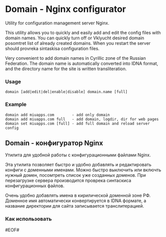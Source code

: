 Domain - Nginx configurator
======

Utility for configuration management server Nginx.

This utility allows you to quickly and easily add and edit the config files with domain names. You can quickly turn off or Vklyucht desired domain posomtret list of already created domains. When you restart the server should provreka sintaskisa configuration files.

Very convenient to add domain names in Cyrillic zone of the Russian Federation. The domain name is automatically converted into IDNA format, and the directory name for the site is written transliteration.


### Usage

    domain [add|edit|del|enable|disable] domain.name [full]

### Example

    domain add miuapps.com        - add only domain
    domain add miuapps.com full   - add domain, logdir, dir for web pages
    domain set miuapps.com [full] - add full domain and reload server config

Domain - конфигуратор Nginx
--------------------------

Утилита для удобной работы с конфигурационными файлами Nginx.

Эта утилита позволяет быстро и удобно добавлять и редактировать конфиги с доменными именами. Можно быстро выключить или включть нужный домен, посомтреть список уже созданных доменов. При перезагрузке сервера производится проврека синтаскиса конфигурационных файлов.

Очень удобно добавлять имена в кирилической доменной зоне РФ. Доменное имя автоматически конвертируется в IDNA формате, а название директории для сайта записывается транслитерацией.


### Как использовать




#EOF#